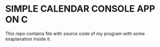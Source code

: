 # SIMPLE CALENDAR CONSOLE APP ON C
This repo contains file with source code of my program 
with some exaplanation inside it.